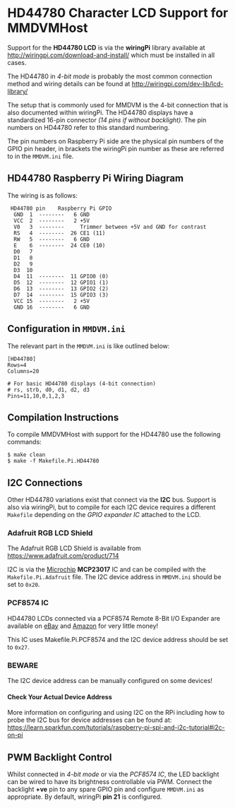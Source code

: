 # HD44780 Character LCD Support for MMDVMHost #

Support for the **HD44780 LCD** is via the **wiringPi** library available at
http://wiringpi.com/download-and-install/ which must be installed in all cases.

The HD44780 in _4-bit mode_ is probably the most common connection method and
wiring details can be found at http://wiringpi.com/dev-lib/lcd-library/

The setup that is commonly used for MMDVM is the 4-bit connection that is also
documented within wiringPi. The HD44780 displays have a standardized 16-pin
connector _(14 pins if without backlight)_. The pin numbers on HD44780 refer to
this standard numbering.

The pin numbers on Raspberry Pi side are the physical pin numbers of the GPIO
pin header, in brackets the wiringPi pin number as these are referred to in the
`MMDVM.ini` file.


## HD44780 Raspberry Pi Wiring Diagram ##

The wiring is as follows:

```
 HD44780 pin    Raspberry Pi GPIO
  GND  1  --------   6 GND
  VCC  2  --------   2 +5V
  V0   3  --------     Trimmer between +5V and GND for contrast
  RS   4  --------  26 CE1 (11)
  RW   5  --------   6 GND
  E    6  --------  24 CE0 (10)
  D0   7
  D1   8
  D2   9
  D3  10
  D4  11  --------  11 GPIO0 (0)
  D5  12  --------  12 GPIO1 (1)
  D6  13  --------  13 GPIO2 (2)
  D7  14  --------  15 GPIO3 (3)
  VCC 15  --------   2 +5V
  GND 16  --------   6 GND
```


## Configuration in `MMDVM.ini` ##

The relevant part in the `MMDVM.ini` is like outlined below:

```
[HD44780]
Rows=4
Columns=20

# For basic HD44780 displays (4-bit connection)
# rs, strb, d0, d1, d2, d3
Pins=11,10,0,1,2,3
```


## Compilation Instructions ##

To compile MMDVMHost with support for the HD44780 use the following commands:

```
$ make clean
$ make -f Makefile.Pi.HD44780
```


## I2C Connections ##

Other HD44780 variations exist that connect via the **I2C** bus. Support is also
via wiringPi, but to compile for each I2C device requires a different `Makefile`
depending on the _GPIO expander IC_ attached to the LCD.


### Adafruit RGB LCD Shield ###

The Adafruit RGB LCD Shield is available from https://www.adafruit.com/product/714

I2C is via the [Microchip][3] **MCP23017** IC and can be compiled with the
`Makefile.Pi.Adafruit` file. The I2C device address in `MMDVM.ini` should be set to `0x20`.


### PCF8574 IC ###

HD44780 LCDs connected via a PCF8574 Remote 8-Bit I/O Expander are available on
[eBay][1] and [Amazon][2] for very little money!

This IC uses Makefile.Pi.PCF8574 and the I2C device address should be set to `0x27`.


### BEWARE ###

The I2C device address can be manually configured on some devices! 


#### Check Your Actual Device Address ####

More information on configuring and using I2C on the RPi including how to probe
the I2C bus for device addresses can be found at:
https://learn.sparkfun.com/tutorials/raspberry-pi-spi-and-i2c-tutorial#i2c-on-pi


## PWM Backlight Control ##

Whilst connected in _4-bit mode_ or via the _PCF8574 IC_, the LED backlight can be
wired to have its brightness controllable via PWM. Connect the backlight **+ve** pin
to any spare GPIO pin and configure `MMDVM.ini` as appropriate. By default, wiringPi
**pin 21** is configured.




[1]:	<https://www.ebay.com>
[2]:	<https://www.amazon.com>
[3]:	<https://www.microchip.com>
